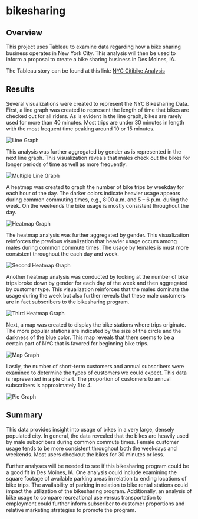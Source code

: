# bikesharing

## Overview

This project uses Tableau to examine data regarding how a bike sharing business operates in New York City. This analysis will then be used to inform a proposal to create a bike sharing business in Des Moines, IA.

The Tableau story can be found at this link:
[NYC Citibike Analysis](https://public.tableau.com/authoring/NYC_Challenge_16639807825540/NYCCitibikeAnalysis#1)

## Results

Several visualizations were created to represent the NYC Bikesharing Data. First, a line graph was created to represent the length of time that bikes are checked out for all riders. As is evident in the line graph, bikes are rarely used for more than 40 minutes. Most trips are under 30 minutes in length with the most frequent time peaking around 10 or 15 minutes. 

![Line Graph](Resources/Figure1.png)

This analysis was further aggregated by gender as is represented in the next line graph. This visualization reveals that males check out the bikes for longer periods of time as well as more frequently. 

![Multiple Line Graph](Resources/Figure2.png)

A heatmap was created to graph the number of bike trips by weekday for each hour of the day. The darker colors indicate heavier usage appears during common commuting times, e.g., 8:00 a.m. and 5 – 6 p.m. during the week. On the weekends the bike usage is mostly consistent throughout the day.

![Heatmap Graph](Resources/Figure3.png)

The heatmap analysis was further aggregated by gender. This visualization reinforces the previous visualization that heavier usage occurs among males during common commute times. The usage by females is must more consistent throughout the each day and week. 

![Second Heatmap Graph](Resources/Figure4.png)

Another heatmap analysis was conducted by looking at the number of bike trips broke down by gender for each day of the week and then aggregated by customer type.  This visualization reinforces that the males dominate the usage during the week but also further reveals that these male customers are in fact subscribers to the bikesharing program.

![Third Heatmap Graph](Resources/Figure5.png)

Next, a map was created to display the bike stations where trips originate. The more popular stations are indicated by the size of the circle and the darkness of the blue color. This map reveals that there seems to be a certain part of NYC that is favored for beginning bike trips. 

![Map Graph](Resources/Figure6.png)


Lastly, the number of short-term customers and annual subscribers were examined to determine the types of customers we could expect. This data is represented in a pie chart. The proportion of customers to annual subscribers is approximately 1 to 4. 

![Pie Graph](Resources/Figure7.png)


## Summary

This data provides insight into usage of bikes in a very large, densely populated city.  In general, the data revealed that the bikes are heavily used by male subscribers during common commute times. Female customer usage tends to be more consistent throughout both the weekdays and weekends. Most users checkout the bikes for 30 minutes or less.

Further analyses will be needed to see if this bikesharing program could be a good fit in Des Moines, IA. One analysis could include examining the square footage of available parking areas in relation to ending locations of bike trips. The availability of parking in relation to bike rental stations could impact the utilization of the bikesharing program. Additionally, an analysis of bike usage to compare recreational use versus transportation to employment could further inform subscriber to customer proportions and relative marketing strategies to promote the program.



